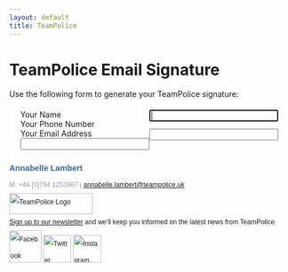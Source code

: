 ```yaml
---
layout: default
title: TeamPolice
---
```


<style>
form { margin: 20px; }
#resBox { margin: 40px 0; }
label { width: 100%; }
label input { float: right; width: 50%; }


</style>

<h1>TeamPolice Email Signature</h1>

<p>Use the following form to generate your TeamPolice signature:</p>

<form name="userdetails">
    <div><label>Your Name<input autofocus type="text" name="name"></label></div>
    <div><label>Your Phone Number<input type="text" name="phone"></label></div>
    <div><label>Your Email Address<input type="email" name="email"></label></div>
</form>

<div id="resBox">

<div id="resPreview">
<section id="tp_emailblock" itemscope itemtype="http://schema.org/Person" style="font: 9pt sans-serif; line-height: 22pt; ">
<div id="tpName" itemprop="name" style="font-size: 11pt; color: #369; font-weight: bold;">Annabelle Lambert</div>

<div id="tp_details" style="color: #99a;">M: <span id="tpPhone">+44 [0]794 1253867</span> |  <a id="tpEmail" href="mailto:annabelle.lambert@teampolice.uk">annabelle.lambert@teampolice.uk</a></div>
<div id="tp_logo"><img src="https://ethosvo.github.io/ethos-email-signature/teampolice-generic.png" style="width: 150px; height: 38px" alt="TeamPolice Logo"></div>
<div id="tp_strap"><a href="http://eepurl.com/gMRNSb">Sign up to our newsletter</a> and we’ll keep you informed on the latest news from TeamPolice</div>
<div id="tp_socialmedia">
<a href="https://www.facebook.com/TeamPoliceUK"><img src="https://ethosvo.github.io/ethos-email-signature/social/facebook.png" style="width: 58px; height: 58px" alt="Facebook"></a>
<a href="https://twitter.com/teampoliceuk"><img src="https://ethosvo.github.io/ethos-email-signature/social/twitter.png" style="width: 50px; height: 50px" alt="Twitter"></a>
<a href="https://www.instagram.com/teampoliceuk/"><img src="https://ethosvo.github.io/ethos-email-signature/social/instagram.png" style="width: 50px; height: 50px" alt="Instagram"></a>
</div>
    </section>
    </div>
</div><!-- end of resBox -->

<script>
    (function() {
        var frm = document.forms.userdetails;
        var resBox = document.getElementById("resBox");

        frm.addEventListener("submit", function(ev) { ev.preventDefault(); });
        frm.name.addEventListener("change", function() { updatePreview(); });
        frm.name.addEventListener("keyup", function() { updatePreview(); });
        frm.email.addEventListener("change", function() { updatePreview(); });
        frm.email.addEventListener("keyup", function() { updatePreview(); });
        frm.phone.addEventListener("change", function() { updatePreview(); });
        frm.phone.addEventListener("keyup", function() { updatePreview(); });

// Template objects:
var tpName = document.getElementById("tpName");
var tpPhone = document.getElementById("tpPhone");
var tpEmail = document.getElementById("tpEmail");
var resPreview = document.getElementById("resPreview");
        function updatePreview() {
            tpName.innerHTML = tpPhone.innerHTML = tpEmail.innerHTML = '';
            tpName.appendChild(document.createTextNode(frm.name.value));
            tpPhone.appendChild(document.createTextNode(frm.phone.value));
            tpEmail.appendChild(document.createTextNode(frm.email.value));
        }
        




    })();
</script>